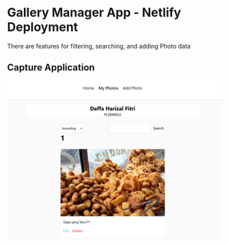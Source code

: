 # Gallery Manager App - Netlify Deployment

There are features for filtering, searching, and adding Photo data

## Capture Application

![demo](./demo.png)

